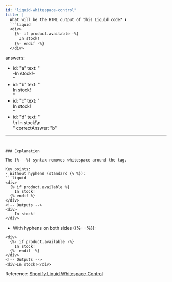 ```yaml
---
id: "liquid-whitespace-control"
title: |
  What will be the HTML output of this Liquid code? ⬇️
  ```liquid
  <div>
    {%- if product.available -%}
      In stock!
    {%- endif -%}
  </div>
  ```

answers:
  - id: "a"
    text: "<div>-In stock!-</div>"
  - id: "b"
    text: "<div>In stock!</div>"
  - id: "c"
    text: "<div>  In stock!  </div>"
  - id: "d"
    text: "<div>\n    In stock!\n  </div>"
correctAnswer: "b"
---
```


### Explanation

The {%- -%} syntax removes whitespace around the tag.

Key points:
- Without hyphens (standard {% %}):
```liquid
<div>
  {% if product.available %}
    In stock!
  {% endif %}
</div>
<!-- Outputs -->
<div>
    In stock!
</div>
```

- With hyphens on both sides ({%- -%}):
```liquid
<div>
  {%- if product.available -%}
    In stock!
  {%- endif -%}
</div>
<!-- Outputs -->
<div>In stock!</div>
```

Reference: [Shopify Liquid Whitespace Control](https://shopify.dev/docs/api/liquid/basics/whitespace) 